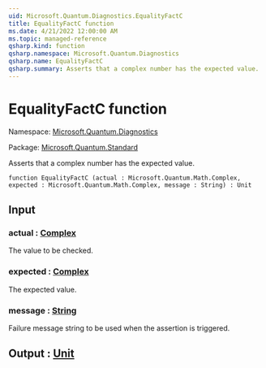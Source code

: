 ```yaml
---
uid: Microsoft.Quantum.Diagnostics.EqualityFactC
title: EqualityFactC function
ms.date: 4/21/2022 12:00:00 AM
ms.topic: managed-reference
qsharp.kind: function
qsharp.namespace: Microsoft.Quantum.Diagnostics
qsharp.name: EqualityFactC
qsharp.summary: Asserts that a complex number has the expected value.
---
```


# EqualityFactC function

Namespace: [Microsoft.Quantum.Diagnostics](xref:Microsoft.Quantum.Diagnostics)

Package: [Microsoft.Quantum.Standard](https://nuget.org/packages/Microsoft.Quantum.Standard)


Asserts that a complex number has the expected value.

```qsharp
function EqualityFactC (actual : Microsoft.Quantum.Math.Complex, expected : Microsoft.Quantum.Math.Complex, message : String) : Unit
```


## Input

### actual : [Complex](xref:Microsoft.Quantum.Math.Complex)

The value to be checked.


### expected : [Complex](xref:Microsoft.Quantum.Math.Complex)

The expected value.


### message : [String](xref:microsoft.quantum.qsharp.valueliterals#string-literals)

Failure message string to be used when the assertion is triggered.



## Output : [Unit](xref:microsoft.quantum.qsharp.valueliterals#unit-literal)

